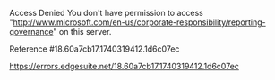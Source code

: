 Access Denied
You don't have permission to access "http://www.microsoft.com/en-us/corporate-responsibility/reporting-governance" on this server.

Reference #18.60a7cb17.1740319412.1d6c07ec

https://errors.edgesuite.net/18.60a7cb17.1740319412.1d6c07ec